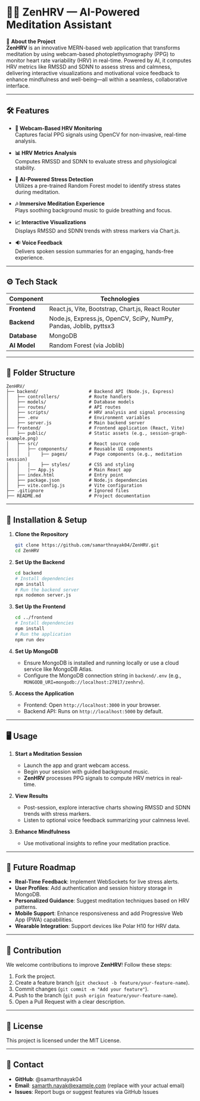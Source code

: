 # 🧘‍♂️ ZenHRV — AI-Powered Meditation Assistant

🚀 **About the Project**\
**ZenHRV** is an innovative MERN-based web application that transforms meditation by using webcam-based photoplethysmography (PPG) to monitor heart rate variability (HRV) in real-time. Powered by AI, it computes HRV metrics like RMSSD and SDNN to assess stress and calmness, delivering interactive visualizations and motivational voice feedback to enhance mindfulness and well-being—all within a seamless, collaborative interface.

---

## 🛠 Features

- **🎥 Webcam-Based HRV Monitoring**\
  Captures facial PPG signals using OpenCV for non-invasive, real-time analysis.

- **📊 HRV Metrics Analysis**\
  Computes RMSSD and SDNN to evaluate stress and physiological stability.

- **🤖 AI-Powered Stress Detection**\
  Utilizes a pre-trained Random Forest model to identify stress states during meditation.

- **🎶 Immersive Meditation Experience**\
  Plays soothing background music to guide breathing and focus.

- **📈 Interactive Visualizations**\
  Displays RMSSD and SDNN trends with stress markers via Chart.js.

- **🔉 Voice Feedback**\
  Delivers spoken session summaries for an engaging, hands-free experience.

---

## ⚙️ Tech Stack

| **Component** | **Technologies**                                                   |
| ------------- | ------------------------------------------------------------------ |
| **Frontend**  | React.js, Vite, Bootstrap, Chart.js, React Router                  |
| **Backend**   | Node.js, Express.js, OpenCV, SciPy, NumPy, Pandas, Joblib, pyttsx3 |
| **Database**  | MongoDB                                                            |
| **AI Model**  | Random Forest (via Joblib)                                         |

---

## 📂 Folder Structure

```plaintext
ZenHRV/
├── backend/                   # Backend API (Node.js, Express)
│   ├── controllers/           # Route handlers
│   ├── models/                # Database models
│   ├── routes/                # API routes
│   ├── scripts/               # HRV analysis and signal processing
│   ├── .env                   # Environment variables
│   ├── server.js              # Main backend server
├── frontend/                  # Frontend application (React, Vite)
│   ├── public/                # Static assets (e.g., session-graph-example.png)
│   ├── src/                   # React source code
│   │   ├── components/        # Reusable UI components
│   │   |    ├── pages/        # Page components (e.g., meditation session)
│   │   |    ├── styles/       # CSS and styling
│   │   |── App.js             # Main React app
│   ├── index.html             # Entry point
│   ├── package.json           # Node.js dependencies
│   ├── vite.config.js         # Vite configuration
├── .gitignore                 # Ignored files
├── README.md                  # Project documentation
```

---

## 🔧 Installation & Setup

1. **Clone the Repository**

   ```bash
   git clone https://github.com/samarthnayak04/ZenHRV.git
   cd ZenHRV
   ```

2. **Set Up the Backend**

   ```bash
   cd backend
   # Install dependencies
   npm install
   # Run the backend server
   npx nodemon server.js
   ```

3. **Set Up the Frontend**

   ```bash
   cd ../frontend
   # Install dependencies
   npm install
   # Run the application
   npm run dev
   ```

4. **Set Up MongoDB**

   - Ensure MongoDB is installed and running locally or use a cloud service like MongoDB Atlas.
   - Configure the MongoDB connection string in `backend/.env` (e.g., `MONGODB_URI=mongodb://localhost:27017/zenhrv`).

5. **Access the Application**

   - Frontend: Open `http://localhost:3000` in your browser.
   - Backend API: Runs on `http://localhost:5000` by default.

---

## 🖥️ Usage

1. **Start a Meditation Session**

   - Launch the app and grant webcam access.
   - Begin your session with guided background music.
   - **ZenHRV** processes PPG signals to compute HRV metrics in real-time.

2. **View Results**

   - Post-session, explore interactive charts showing RMSSD and SDNN trends with stress markers.
   - Listen to optional voice feedback summarizing your calmness level.

3. **Enhance Mindfulness**

   - Use motivational insights to refine your meditation practice.

---

## 🎯 Future Roadmap

- **Real-Time Feedback**: Implement WebSockets for live stress alerts.
- **User Profiles**: Add authentication and session history storage in MongoDB.
- **Personalized Guidance**: Suggest meditation techniques based on HRV patterns.
- **Mobile Support**: Enhance responsiveness and add Progressive Web App (PWA) capabilities.
- **Wearable Integration**: Support devices like Polar H10 for HRV data.

---

## 🤝 Contribution

We welcome contributions to improve **ZenHRV**! Follow these steps:

1. Fork the project.
2. Create a feature branch (`git checkout -b feature/your-feature-name`).
3. Commit changes (`git commit -m "Add your feature"`).
4. Push to the branch (`git push origin feature/your-feature-name`).
5. Open a Pull Request with a clear description.

---

## 📜 License

This project is licensed under the MIT License.

---

## 📩 Contact

- **GitHub**: @samarthnayak04
- **Email**: samarth.nayak@example.com (replace with your actual email)
- **Issues**: Report bugs or suggest features via GitHub Issues
